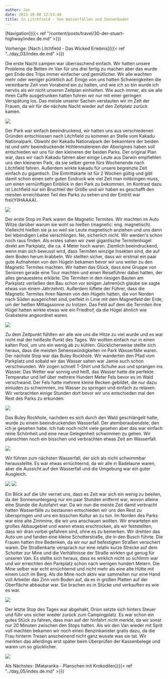 ```yaml
---
author: Jan
date: 2013-10-08 12:53:44
title: In Litchfield - Von Wasserfällen und Sonnenbaden
---
```


[Navigation]({{< ref "/content/posts/travel/30-der-stuart-highway/index.de.md" >}})

Vorherige: [Nach Litchfield - Das Wicked Erlebnis]({{< ref "../day_03/index.de.md" >}})

Die erste Nacht campen war überraschend einfach. Wir hatten unsere Probleme die
Betten im Van für uns drei fertig zu machen aber das wurde gen Ende des Trips
immer einfacher und gemütlicher. Wir alle wachten mehr oder weniger pünktlich
auf. Einige von uns hatten Schwierigkeiten die vereinbarte Zeit vom Vorabend
ein zu halten, und wie ich so bin wurde ich nervös als wir nicht unseren
Zeitplan einhielten. Wie auch immer, als sie alle ihren Caffe ausgetrunken
hatten fuhren wir nur mit einer geringen Verspätung los. Das meiste unserer
Sachen verstauten wir im Zelt der Frauen, da wir für die nächste Nacht wieder
auf den Zeltplatz zurück kamen.

![](images/entry.jpg)

Der Park war einfach beeindruckend, wir hatten uns aus verschiedenen Gründen
entschlossen nach Litchfield zu kommen an Stelle vom Kakadu Nationalpark.
Obwohl der Kakadu Nationalpark der bekanntere der beiden ist und sehr
beeindruckende Höhlenmalereien der Aborigines haben soll entschieden wir uns
für den kleineren der beiden Parks. Der original Plan war, dass wir nach Kakadu
fahren aber einige Leute aus Darwin empfiehlen uns den kleineren Park, da sie
selber gerne fürs Wochenende nach Litchfield fahren. Außerdem wirkte kakadu für
unsere begrenzte Zeit einfach zu gigantisch. Die Eintrittskarte ist für 2
Wochen gültig und gibt damit schon einen sehr guten Eindruck wie viel Zeit man
mitbringen muss, um einen vernünftigen Einblick in den Park zu bekommen. Im
Kontrast dazu ist Litchfield nur ein Bruchteil der Größe und wir haben es
geschafft den meisten erreichbaren Teil des Parks zu sehen und der Eintritt war
frei(YIIHAAAA).

![](images/termites.jpg)

Der erste Stop im Park waren die Magnetic Termites. Wir machten im Auto Witze
darüber warum sie wohl so hießen (magnetic: eng. magnetisch). Vielleicht hießen
sie ja so weil sie Leute magnetisch anziehen und uns dann bei lebendigen Leibe
verschlingen. Ne, sicherlich nicht. Wir werden's schon noch raus finden. Als
erstes sahen wir zwei gigantische Termitenhügel direkt am Parkplatz, die ca. 4
Meter hoch waren. Ziemlich beeindruckend, wenn man sich bewusst wird, dass
Termiten winzige Insekten sind, die auf dem Boden herum krabbeln. Wir stellten
sicher, dass wir erstmal ein paar gute Aufnahmen von den Hügeln bekamen bevor
wir uns weiter zu den Magnetic Termites machten. Wir hatten das Glück, dass
eine Gruppe von Senioren gerade eine Tour machten und einen Reiseführer dabei
hatten, der alles genauestens erklärte. Die Termiten in den riesigen Bauten am
Parkplatz verließen den Bau schon vor einigen Jahren(ich glaube sie sagte etwas
von einem Jahrzehnt). Außerdem lüftete der Führer, dass die Magnetic Termites
ihren Namen von den Hügeln hatten, die von Norden nach Süden ausgerichtet sind,
perfekt in Linie mit dem Magnetfeld der Erde, um der heißen Mittagssonne zu
trotzen. Das Feld auf dem die Termiten ihre Hügel hatten wirkte etwas wie ein
Friedhof, da die Hügel ähnlich wie Grabsteine angeordnet waren.

![](images/termites2.jpg)

Zu dem Zeitpunkt fühlten wir alle wie uns die Hitze zu viel wurde und es war
nicht mal der heißeste Punkt des Tages. Wir wollten einfach nur in einen kalten
Pool, um uns ein wenig ab zu kühlen. Glücklicherweise stellte sich heraus, dass
die meisten Sehenswürdigkeiten im Park Wasserfälle waren. Der nächste Stop war
das Buley Rockhole. Wir wanderten den Pfad vom Parkplatz und sobald wir das
Wasser sahen war Jamie auch schon verschwunden. Wir zogen schnell T-Shirt und
Schuhe aus und sprangen ins Wasser. Das Wetter war sonnig und heiß, das Wasser
hatte die perfekte Temperatur und lief über mehrere Hundert Meter Fels bevor es
im Wald verschwand. Der Fels hatte mehrere kleine Becken gebildet, die nur dazu
einluden zu schwimmen, ins Wasser zu springen und einfach zu relaxen. Wir
verbrachten einige Stunden dort bevor wir uns entschieden mal den Rest des
Parks zu erkunden.

![](images/buley.jpg)

Das Buley Rockhole, nachdem es sich durch den Wald geschlängelt hatte, wurde zu
einem beeindruckenden Wasserfall. Der atemberaubendste, den ich je gesehen
habe. Ich hab noch nicht viele gesehen aber das war einfach reine Schönheit und
eine neue Gelegenheit schwimmen zu gehen. Wir planschten noch ein bisschen und
verbrachten etwas Zeit am Wasserfall.

![](images/florence.jpg)

Wir führen zum nächsten Wasserfall, der sich als nicht schwimmbar
herausstellte. Es war etwas ernüchternd, da wir alle in Badelaune waren, aber
die Aussicht auf den Wasserfall und die Umgebung war ein guter Ausgleich.

![](images/tolmer2.jpg)
![](images/tolmer.jpg)

Ein Blick auf die Uhr verriet uns, dass es Zeit war sich ein wenig zu beeilen,
da der Sonnenuntergang nur ein paar Stunden entfernt war, wovon alleine eine
Stunde die Autofahrt war. Da wir nun die meiste Zeit damit verbracht hatten
Wasserfälle zu bestaunen entschieden wir uns den Rest zu überspringen und uns
ein bisschen Kultur an zu tun. Im Norden des Parks war eine alte Zinnmine, die
wir uns anschauen wollten. Wir erwarteten ein großes Abbaugebiet und waren
etwas erschrocken, als wir feststellten, dass wir dran vorbei gefahren sind,
ohne es zu bemerken. Wir drehten das Auto um und fanden eine kleine
Schotterstraße, die in den Busch führte. Die Frauen hatten ihre Bedenken, da
wir nur auf befestigten Straßen versichert waren. Die Straßenkarte versprach
nur eine relativ kurze Strecke auf dem Schotter zur Mine und die Verhältnisse
der Straße wirkten gut genug für unseren Van. Es stellte sich heraus, dass es
wirklich nicht so schlimm war und wir erreichten den Parkplatz schon nach
wenigen hundert Metern. Die Mine selber war echt ernüchternd und nicht mehr
als eine alte Hütte mit einem Loch im Berg. Als die Mine noch aktiv war
sammelten nur eine Hand voll Arbeiter das Zinn vom Boden auf, da es in großen
Platten auf der Oberfläche abbaubar war. Sie brachen es in Stücke und
verkauften es wie es war.

![](images/car.jpg)

Der letzte Stop des Tages war abgehakt, Orion setzte sich hinters Steuer und
führ uns sicher wieder zurück zum Campingplatz. Es war schon ein gutes Stück zu
fahren, dass man auf der hinfahrt nicht merkte, da wir sonst nur 20 Minuten
zwischen den Stops hatten. Als wir den Van wieder mit Sprit voll machten
bekamen wir noch einen Benzinkanister gratis dazu, da die Frau hinterm Tresen
anscheinend nicht ganz wusste was sie tat. Wir merkten das allerdings erst
später beim Überprüfen der Kassenbelege und waren um so glücklicher.

![](images/birds.jpg)

Als Nächstes: [Mataranka - Planschen mit Krokodilen]({{< ref "../day_05/index.de.md" >}})
